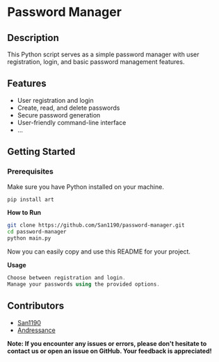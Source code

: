 # Password Manager

## Description

This Python script serves as a simple password manager with user registration, login, and basic password management features.

## Features

- User registration and login
- Create, read, and delete passwords
- Secure password generation
- User-friendly command-line interface
- ...

## Getting Started

### Prerequisites

Make sure you have Python installed on your machine.

```bash
pip install art
```

**How to Run**
```bash
git clone https://github.com/San1190/password-manager.git
cd password-manager
python main.py
```
Now you can easily copy and use this README for your project.

**Usage**
```csharp
Choose between registration and login.
Manage your passwords using the provided options.
```
## Contributors

- [San1190](https://github.com/San1190)
- [Andressance](https://github.com/andressance)

**Note: If you encounter any issues or errors, please don't hesitate to contact us or open an issue on GitHub. Your feedback is appreciated!**
